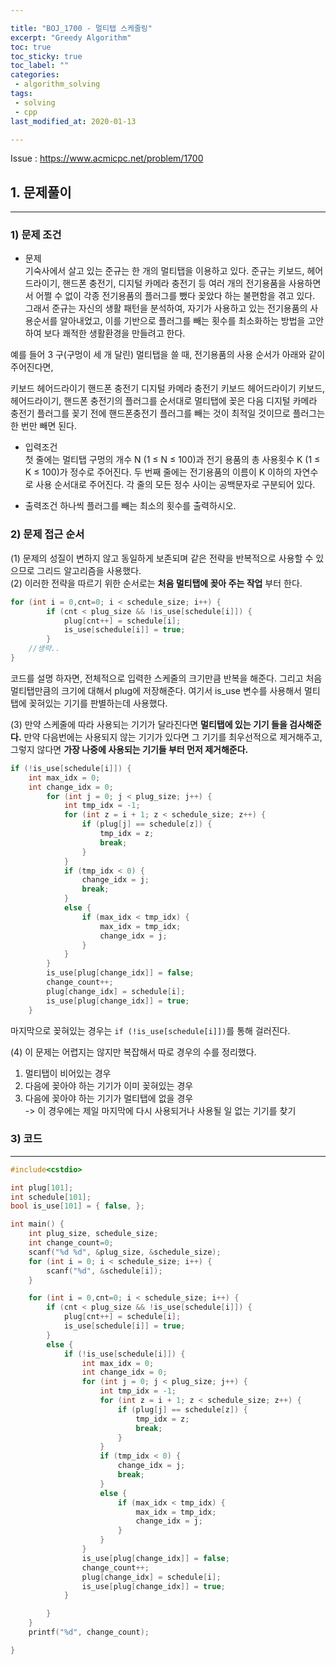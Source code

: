 ```yaml
---

title: "BOJ_1700 - 멀티탭 스케줄링"  
excerpt: "Greedy Algorithm"  
toc: true  
toc_sticky: true  
toc_label: ""  
categories:  
 - algorithm_solving  
tags:  
 - solving  
 - cpp  
last_modified_at: 2020-01-13

---
```


Issue : <https://www.acmicpc.net/problem/1700>

## 1. 문제풀이  

- - -

### 1) 문제 조건

- 문제  
기숙사에서 살고 있는 준규는 한 개의 멀티탭을 이용하고 있다. 준규는 키보드, 헤어드라이기, 핸드폰 충전기, 디지털 카메라 충전기 등 여러 개의 전기용품을 사용하면서 어쩔 수 없이 각종 전기용품의 플러그를 뺐다 꽂았다 하는 불편함을 겪고 있다. 그래서 준규는 자신의 생활 패턴을 분석하여, 자기가 사용하고 있는 전기용품의 사용순서를 알아내었고, 이를 기반으로 플러그를 빼는 횟수를 최소화하는 방법을 고안하여 보다 쾌적한 생활환경을 만들려고 한다.

예를 들어 3 구(구멍이 세 개 달린) 멀티탭을 쓸 때, 전기용품의 사용 순서가 아래와 같이 주어진다면,  

키보드
헤어드라이기
핸드폰 충전기
디지털 카메라 충전기
키보드
헤어드라이기
키보드, 헤어드라이기, 핸드폰 충전기의 플러그를 순서대로 멀티탭에 꽂은 다음 디지털 카메라 충전기 플러그를 꽂기 전에 핸드폰충전기 플러그를 빼는 것이 최적일 것이므로 플러그는 한 번만 빼면 된다.  

- 입력조건  
첫 줄에는 멀티탭 구멍의 개수 N (1 ≤ N ≤ 100)과 전기 용품의 총 사용횟수 K (1 ≤ K ≤ 100)가 정수로 주어진다. 두 번째 줄에는 전기용품의 이름이 K 이하의 자연수로 사용 순서대로 주어진다. 각 줄의 모든 정수 사이는 공백문자로 구분되어 있다.  

- 출력조건
하나씩 플러그를 빼는 최소의 횟수를 출력하시오.  

### 2) 문제 접근 순서

(1) 문제의 성질이 변하지 않고 동일하게 보존되며 같은 전략을 반복적으로 사용할 수 있으므로 그리드 알고리즘을 사용했다.  
(2) 이러한 전략을 따르기 위한 순서로는 **처음 멀티탭에 꽂아 주는 작업** 부터 한다.  

```cpp
for (int i = 0,cnt=0; i < schedule_size; i++) {
		if (cnt < plug_size && !is_use[schedule[i]]) {
			plug[cnt++] = schedule[i];
			is_use[schedule[i]] = true;
		}
    //생략..
}
```

코드를 설명 하자면, 전체적으로 입력한 스케줄의 크기만큼 반복을 해준다. 그리고 처음 멀티탭만큼의 크기에 대해서 plug에 저장해준다. 여기서 is_use 변수를 사용해서 멀티탭에 꽂혀있는 기기를 판별하는데 사용했다.  

(3) 만약 스케줄에 따라 사용되는 기기가 달라진다면 **멀티탭에 있는 기기 들을 검사해준다.** 만약 다음번에는 사용되지 않는 기기가 있다면 그 기기를 최우선적으로 제거해주고, 그렇지 않다면 **가장 나중에 사용되는 기기들 부터 먼저 제거해준다.**  

```cpp
if (!is_use[schedule[i]]) {
	int max_idx = 0;
	int change_idx = 0;
		for (int j = 0; j < plug_size; j++) {
			int tmp_idx = -1;
			for (int z = i + 1; z < schedule_size; z++) {
				if (plug[j] == schedule[z]) {
					tmp_idx = z;
					break;
				}
			}
			if (tmp_idx < 0) {
				change_idx = j;
				break;
			}
			else {
				if (max_idx < tmp_idx) {
					max_idx = tmp_idx;
					change_idx = j;
				}
			}
		}
		is_use[plug[change_idx]] = false;
		change_count++;
		plug[change_idx] = schedule[i];
		is_use[plug[change_idx]] = true;
	}
```

마지막으로 꽂혀있는 경우는 `if (!is_use[schedule[i]])`를 통해 걸러진다.  

(4) 이 문제는 어렵지는 않지만 복잡해서 따로 경우의 수를 정리했다.  

1. 멀티탭이 비어있는 경우  
2. 다음에 꽂아야 하는 기기가 이미 꽂혀있는 경우  
3. 다음에 꽂아야 하는 기기가 멀티탭에 없을 경우  
-> 이 경우에는 제일 마지막에 다시 사용되거나 사용될 일 없는 기기를 찾기  

### 3) 코드

- - -

```cpp
#include<cstdio>

int plug[101];
int schedule[101];
bool is_use[101] = { false, };

int main() {
	int plug_size, schedule_size;
	int change_count=0;
	scanf("%d %d", &plug_size, &schedule_size);
	for (int i = 0; i < schedule_size; i++) {
		scanf("%d", &schedule[i]);
	}

	for (int i = 0,cnt=0; i < schedule_size; i++) {
		if (cnt < plug_size && !is_use[schedule[i]]) {
			plug[cnt++] = schedule[i];
			is_use[schedule[i]] = true;
		}
		else {
			if (!is_use[schedule[i]]) {
				int max_idx = 0;
				int change_idx = 0;
				for (int j = 0; j < plug_size; j++) {
					int tmp_idx = -1;
					for (int z = i + 1; z < schedule_size; z++) {
						if (plug[j] == schedule[z]) {
							tmp_idx = z;
							break;
						}
					}
					if (tmp_idx < 0) {
						change_idx = j;
						break;
					}
					else {
						if (max_idx < tmp_idx) {
							max_idx = tmp_idx;
							change_idx = j;
						}
					}
				}
				is_use[plug[change_idx]] = false;
				change_count++;
				plug[change_idx] = schedule[i];
				is_use[plug[change_idx]] = true;
			}

		}
	}
	printf("%d", change_count);

}
```
